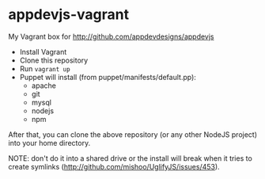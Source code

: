 # appdevjs-vagrant

My Vagrant box for http://github.com/appdevdesigns/appdevjs

* Install Vagrant
* Clone this repository
* Run `vagrant up`
* Puppet will install (from puppet/manifests/default.pp):
    * apache
    * git
    * mysql
    * nodejs
    * npm

After that, you can clone the above repository (or any other NodeJS project) into your home directory.

NOTE: don't do it into a shared drive or the install will break when it tries to create symlinks (http://github.com/mishoo/UglifyJS/issues/453).
